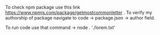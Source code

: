 To check npm package use this link https://www.npmjs.com/package/getmostcommonletter . To verify my authorship of package navigate to code -> package.json -> author field.

To run code use that command -> node . './lorem.txt'

